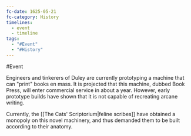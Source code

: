 ```yaml
---
fc-date: 1625-05-21
fc-category: History
timelines:
  - event
  - timeline
tags:
  - "#Event"
  - "#History"
---
```

#Event 

Engineers and tinkerers of Duley are currently prototyping a machine that can "print" books en mass. It is projected that this machine, dubbed Book Press, will enter commercial service in about a year. However, early prototype builds have shown that it is not capable of recreating arcane writing.

Currently, the [[The Cats' Scriptorium|feline scribes]] have obtained a monopoly on this novel machinery, and thus demanded them to be built according to their anatomy.